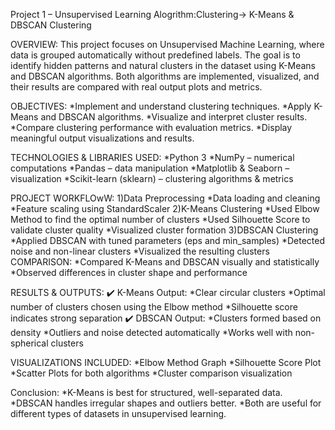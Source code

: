 Project 1 – Unsupervised Learning Alogrithm:Clustering-> K-Means & DBSCAN Clustering

OVERVIEW:
     This project focuses on Unsupervised Machine Learning, where data is grouped automatically without predefined labels. The goal is to       identify hidden patterns and natural clusters in the dataset using K-Means and DBSCAN algorithms.
     Both algorithms are implemented, visualized, and their results are compared with real output plots and metrics.


OBJECTIVES:
  *Implement and understand clustering techniques.
  *Apply K-Means and DBSCAN algorithms.
  *Visualize and interpret cluster results.
  *Compare clustering performance with evaluation metrics.
  *Display meaningful output visualizations and results.


TECHNOLOGIES & LIBRARIES USED:
  *Python 3
  *NumPy – numerical computations
  *Pandas – data manipulation
  *Matplotlib & Seaborn – visualization
  *Scikit-learn (sklearn) – clustering algorithms & metrics


PROJECT WORKFLOwW:
  1)Data Preprocessing
        *Data loading and cleaning
        *Feature scaling using StandardScaler
  2)K-Means Clustering
         *Used Elbow Method to find the optimal number of clusters
         *Used Silhouette Score to validate cluster quality
         *Visualized cluster formation
  3)DBSCAN Clustering
          *Applied DBSCAN with tuned parameters (eps and min_samples)
          *Detected noise and non-linear clusters
           *Visualized the resulting clusters
COMPARISON:
      *Compared K-Means and DBSCAN visually and statistically
      *Observed differences in cluster shape and performance



RESULTS & OUTPUTS:
     ✔️ K-Means Output:
              *Clear circular clusters
              *Optimal number of clusters chosen using the Elbow method
              *Silhouette score indicates strong separation
     ✔️ DBSCAN Output:
              *Clusters formed based on density
              *Outliers and noise detected automatically
              *Works well with non-spherical clusters


VISUALIZATIONS INCLUDED:
      *Elbow Method Graph
      *Silhouette Score Plot
      *Scatter Plots for both algorithms
      *Cluster comparison visualization

Conclusion:
      *K-Means is best for structured, well-separated data.
      *DBSCAN handles irregular shapes and outliers better.
      *Both are useful for different types of datasets in unsupervised learning.
